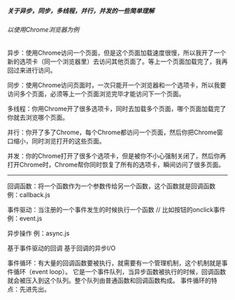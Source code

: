 ##### 关于异步，同步，多线程，并行，并发的一些简单理解

###### 以使用Chrome浏览器为例

异步：使用Chrome访问一个页面，但是这个页面加载速度很慢，所以我开了一个新的选项卡（同一个浏览器里）去访问其他页面了。等上一个页面加载完了，我再回过来进行访问。

同步：使用Chrome访问页面时，一次只能开一个浏览器和一个选项卡，所以我要访问多个页面，必须等上一个页面浏览完毕才能访问下一个页面。

多线程：你用Chrome开了很多选项卡，同时去加载多个页面，哪个页面加载完了你就去浏览哪个页面。

并行：你开了多了Chrome，每个Chrome都访问一个页面，然后你把Chrome窗口缩小，同时浏览打开的这些页面。

并发：你的Chrome打开了很多个选项卡，但是被你不小心强制关闭了，然后你再打开Chrome时，Chrome帮你同时恢复了所有的选项卡，瞬间访问了很多页面。

---

回调函数：将一个函数作为一个参数传给另一个函数，这个函数就是回调函数
例：callback.js

事件驱动：当注册的一个事件发生的时候执行一个函数
// 比如按钮的onclick事件
例：event.js

异步操作
例：async.js

基于事件驱动的回调
基于回调的异步I/O

事件循环：有大量的回调函数要被执行，就需要有一个管理机制，这个机制就是事件循环（event loop）。
它是一个事件队列，当异步函数被执行的时候，回调函数就会被压入到这个队列。整个队列由普通函数和回调函数构成。
事件循环的特点：先进先出。
